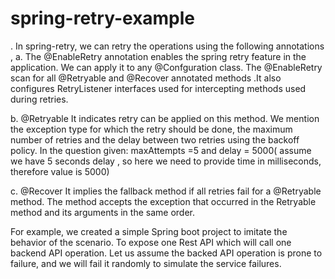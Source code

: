 # spring-retry-example

. In spring-retry, we can retry the operations using the following annotations ,
a. The @EnableRetry annotation enables the spring retry feature in the application. 
We can apply it to any @Confguration class. 
The @EnableRetry scan for all @Retryable and @Recover annotated methods .It also configures RetryListener interfaces used for intercepting methods used during retries.

b. @Retryable It indicates retry can be applied on this method.
 We mention the exception type for which the retry should be done, the maximum number of retries and the delay between two retries using the backoff policy.
In the question given: maxAttempts =5 and delay = 5000( assume we have 5 seconds delay , so here we need to provide time in milliseconds, therefore value is 5000)

c. @Recover
It implies  the fallback method if all retries fail for a @Retryable method. 
The method accepts the exception that occurred in the Retryable method and its arguments in the same order.

For example, we created a simple Spring boot project to imitate the behavior of the scenario.
To expose one Rest API which will call one backend API operation.
Let us assume the backed API operation is prone to failure, and we will fail it randomly to simulate the service failures.
